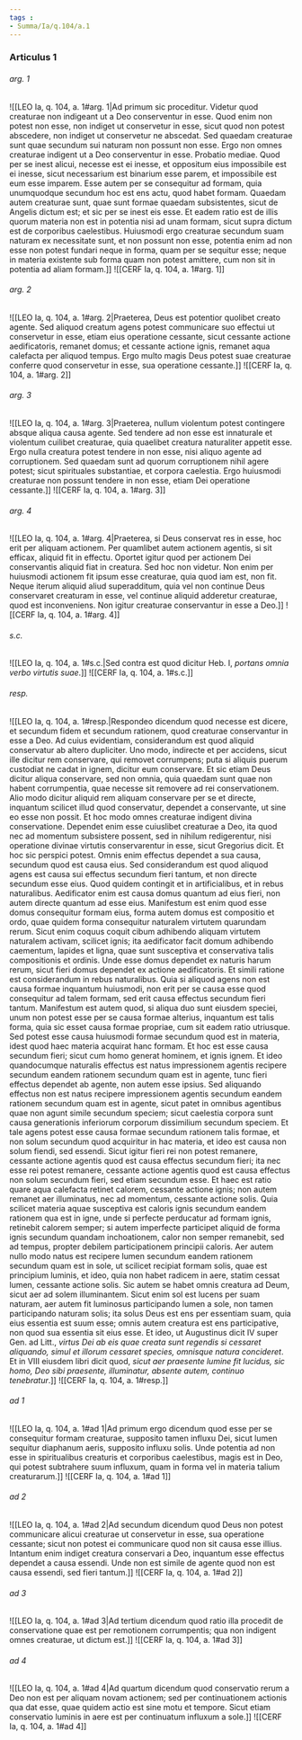 ```yaml
---
tags : 
- Summa/Ia/q.104/a.1
---
```


### Articulus 1

###### arg. 1
![[LEO Ia, q. 104, a. 1#arg. 1|Ad primum sic proceditur. Videtur quod creaturae non indigeant ut a Deo conserventur in esse. Quod enim non potest non esse, non indiget ut conservetur in esse, sicut quod non potest abscedere, non indiget ut conservetur ne abscedat. Sed quaedam creaturae sunt quae secundum sui naturam non possunt non esse. Ergo non omnes creaturae indigent ut a Deo conserventur in esse. Probatio mediae. Quod per se inest alicui, necesse est ei inesse, et oppositum eius impossibile est ei inesse, sicut necessarium est binarium esse parem, et impossibile est eum esse imparem. Esse autem per se consequitur ad formam, quia unumquodque secundum hoc est ens actu, quod habet formam. Quaedam autem creaturae sunt, quae sunt formae quaedam subsistentes, sicut de Angelis dictum est; et sic per se inest eis esse. Et eadem ratio est de illis quorum materia non est in potentia nisi ad unam formam, sicut supra dictum est de corporibus caelestibus. Huiusmodi ergo creaturae secundum suam naturam ex necessitate sunt, et non possunt non esse, potentia enim ad non esse non potest fundari neque in forma, quam per se sequitur esse; neque in materia existente sub forma quam non potest amittere, cum non sit in potentia ad aliam formam.]]
![[CERF Ia, q. 104, a. 1#arg. 1]]

###### arg. 2
![[LEO Ia, q. 104, a. 1#arg. 2|Praeterea, Deus est potentior quolibet creato agente. Sed aliquod creatum agens potest communicare suo effectui ut conservetur in esse, etiam eius operatione cessante, sicut cessante actione aedificatoris, remanet domus; et cessante actione ignis, remanet aqua calefacta per aliquod tempus. Ergo multo magis Deus potest suae creaturae conferre quod conservetur in esse, sua operatione cessante.]]
![[CERF Ia, q. 104, a. 1#arg. 2]]

###### arg. 3
![[LEO Ia, q. 104, a. 1#arg. 3|Praeterea, nullum violentum potest contingere absque aliqua causa agente. Sed tendere ad non esse est innaturale et violentum cuilibet creaturae, quia quaelibet creatura naturaliter appetit esse. Ergo nulla creatura potest tendere in non esse, nisi aliquo agente ad corruptionem. Sed quaedam sunt ad quorum corruptionem nihil agere potest; sicut spirituales substantiae, et corpora caelestia. Ergo huiusmodi creaturae non possunt tendere in non esse, etiam Dei operatione cessante.]]
![[CERF Ia, q. 104, a. 1#arg. 3]]

###### arg. 4
![[LEO Ia, q. 104, a. 1#arg. 4|Praeterea, si Deus conservat res in esse, hoc erit per aliquam actionem. Per quamlibet autem actionem agentis, si sit efficax, aliquid fit in effectu. Oportet igitur quod per actionem Dei conservantis aliquid fiat in creatura. Sed hoc non videtur. Non enim per huiusmodi actionem fit ipsum esse creaturae, quia quod iam est, non fit. Neque iterum aliquid aliud superadditum, quia vel non continue Deus conservaret creaturam in esse, vel continue aliquid adderetur creaturae, quod est inconveniens. Non igitur creaturae conservantur in esse a Deo.]]
![[CERF Ia, q. 104, a. 1#arg. 4]]

###### s.c.
![[LEO Ia, q. 104, a. 1#s.c.|Sed contra est quod dicitur Heb. I, *portans omnia verbo virtutis suae*.]]
![[CERF Ia, q. 104, a. 1#s.c.]]

###### resp.
![[LEO Ia, q. 104, a. 1#resp.|Respondeo dicendum quod necesse est dicere, et secundum fidem et secundum rationem, quod creaturae conservantur in esse a Deo. Ad cuius evidentiam, considerandum est quod aliquid conservatur ab altero dupliciter. Uno modo, indirecte et per accidens, sicut ille dicitur rem conservare, qui removet corrumpens; puta si aliquis puerum custodiat ne cadat in ignem, dicitur eum conservare. Et sic etiam Deus dicitur aliqua conservare, sed non omnia, quia quaedam sunt quae non habent corrumpentia, quae necesse sit removere ad rei conservationem. Alio modo dicitur aliquid rem aliquam conservare per se et directe, inquantum scilicet illud quod conservatur, dependet a conservante, ut sine eo esse non possit. Et hoc modo omnes creaturae indigent divina conservatione. Dependet enim esse cuiuslibet creaturae a Deo, ita quod nec ad momentum subsistere possent, sed in nihilum redigerentur, nisi operatione divinae virtutis conservarentur in esse, sicut Gregorius dicit. Et hoc sic perspici potest. Omnis enim effectus dependet a sua causa, secundum quod est causa eius. Sed considerandum est quod aliquod agens est causa sui effectus secundum fieri tantum, et non directe secundum esse eius. Quod quidem contingit et in artificialibus, et in rebus naturalibus. Aedificator enim est causa domus quantum ad eius fieri, non autem directe quantum ad esse eius. Manifestum est enim quod esse domus consequitur formam eius, forma autem domus est compositio et ordo, quae quidem forma consequitur naturalem virtutem quarundam rerum. Sicut enim coquus coquit cibum adhibendo aliquam virtutem naturalem activam, scilicet ignis; ita aedificator facit domum adhibendo caementum, lapides et ligna, quae sunt susceptiva et conservativa talis compositionis et ordinis. Unde esse domus dependet ex naturis harum rerum, sicut fieri domus dependet ex actione aedificatoris. Et simili ratione est considerandum in rebus naturalibus. Quia si aliquod agens non est causa formae inquantum huiusmodi, non erit per se causa esse quod consequitur ad talem formam, sed erit causa effectus secundum fieri tantum. Manifestum est autem quod, si aliqua duo sunt eiusdem speciei, unum non potest esse per se causa formae alterius, inquantum est talis forma, quia sic esset causa formae propriae, cum sit eadem ratio utriusque. Sed potest esse causa huiusmodi formae secundum quod est in materia, idest quod haec materia acquirat hanc formam. Et hoc est esse causa secundum fieri; sicut cum homo generat hominem, et ignis ignem. Et ideo quandocumque naturalis effectus est natus impressionem agentis recipere secundum eandem rationem secundum quam est in agente, tunc fieri effectus dependet ab agente, non autem esse ipsius. Sed aliquando effectus non est natus recipere impressionem agentis secundum eandem rationem secundum quam est in agente, sicut patet in omnibus agentibus quae non agunt simile secundum speciem; sicut caelestia corpora sunt causa generationis inferiorum corporum dissimilium secundum speciem. Et tale agens potest esse causa formae secundum rationem talis formae, et non solum secundum quod acquiritur in hac materia, et ideo est causa non solum fiendi, sed essendi. Sicut igitur fieri rei non potest remanere, cessante actione agentis quod est causa effectus secundum fieri; ita nec esse rei potest remanere, cessante actione agentis quod est causa effectus non solum secundum fieri, sed etiam secundum esse. Et haec est ratio quare aqua calefacta retinet calorem, cessante actione ignis; non autem remanet aer illuminatus, nec ad momentum, cessante actione solis. Quia scilicet materia aquae susceptiva est caloris ignis secundum eandem rationem qua est in igne, unde si perfecte perducatur ad formam ignis, retinebit calorem semper; si autem imperfecte participet aliquid de forma ignis secundum quandam inchoationem, calor non semper remanebit, sed ad tempus, propter debilem participationem principii caloris. Aer autem nullo modo natus est recipere lumen secundum eandem rationem secundum quam est in sole, ut scilicet recipiat formam solis, quae est principium luminis, et ideo, quia non habet radicem in aere, statim cessat lumen, cessante actione solis. Sic autem se habet omnis creatura ad Deum, sicut aer ad solem illuminantem. Sicut enim sol est lucens per suam naturam, aer autem fit luminosus participando lumen a sole, non tamen participando naturam solis; ita solus Deus est ens per essentiam suam, quia eius essentia est suum esse; omnis autem creatura est ens participative, non quod sua essentia sit eius esse. Et ideo, ut Augustinus dicit IV super Gen. ad Litt., *virtus Dei ab eis quae creata sunt regendis si cessaret aliquando, simul et illorum cessaret species, omnisque natura concideret*. Et in VIII eiusdem libri dicit quod, *sicut aer praesente lumine fit lucidus, sic homo, Deo sibi praesente, illuminatur, absente autem, continuo tenebratur*.]]
![[CERF Ia, q. 104, a. 1#resp.]]

###### ad 1
![[LEO Ia, q. 104, a. 1#ad 1|Ad primum ergo dicendum quod esse per se consequitur formam creaturae, supposito tamen influxu Dei, sicut lumen sequitur diaphanum aeris, supposito influxu solis. Unde potentia ad non esse in spiritualibus creaturis et corporibus caelestibus, magis est in Deo, qui potest subtrahere suum influxum, quam in forma vel in materia talium creaturarum.]]
![[CERF Ia, q. 104, a. 1#ad 1]]

###### ad 2
![[LEO Ia, q. 104, a. 1#ad 2|Ad secundum dicendum quod Deus non potest communicare alicui creaturae ut conservetur in esse, sua operatione cessante; sicut non potest ei communicare quod non sit causa esse illius. Intantum enim indiget creatura conservari a Deo, inquantum esse effectus dependet a causa essendi. Unde non est simile de agente quod non est causa essendi, sed fieri tantum.]]
![[CERF Ia, q. 104, a. 1#ad 2]]

###### ad 3
![[LEO Ia, q. 104, a. 1#ad 3|Ad tertium dicendum quod ratio illa procedit de conservatione quae est per remotionem corrumpentis; qua non indigent omnes creaturae, ut dictum est.]]
![[CERF Ia, q. 104, a. 1#ad 3]]

###### ad 4
![[LEO Ia, q. 104, a. 1#ad 4|Ad quartum dicendum quod conservatio rerum a Deo non est per aliquam novam actionem; sed per continuationem actionis qua dat esse, quae quidem actio est sine motu et tempore. Sicut etiam conservatio luminis in aere est per continuatum influxum a sole.]]
![[CERF Ia, q. 104, a. 1#ad 4]]

